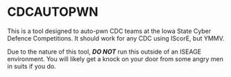 # CDCAUTOPWN
This is a tool designed to auto-pwn CDC teams at the Iowa State Cyber Defence
Competitions. It should work for any CDC using IScorE, but YMMV. 

Due to the nature of this tool, ***DO NOT*** run this outside of an ISEAGE
environment. You will likely get a knock on your door from some angry men in
suits if you do.
 
